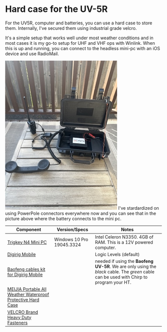 # Hard case for the UV-5R

For the UV5R, computer and batteries, you can use a hard case to store them. Internally, I've secured them using industrial grade velcro.

It's a simple setup that works well under most weather conditions and in most cases it is my go-to setup for UHF and VHF ops with Winlink. When this is up and running, you can connect to the headless mini-pc with an iOS device and use RadioMail.

![Alt text](media/0ABEBB64-472A-47E2-A8DC-7527794C421D_4_5005_c.jpeg)
I've stardardized on using PowerPole connectors everywhere now and you can see that in the picture above where the battery connects to the mini pc.

| Component | Version/Specs |  Notes |
|-----------|----------|----------|
| [Trigkey N4 Mini PC ](https://www.amazon.com/TRIGKEY-N4-Windows-Processor-Ethernet/dp/B09F6DQPHT)| Windows 10 Pro 19045.3324 | Intel Celeron N3350. 4GB of RAM. This is a 12V powered computer.
| [Digirig Mobile](https://digirig.net/product/digirig-mobile/) | | Logic Levels (default)
| [Baofeng cables kit for Digirig Mobile](https://digirig.net/product/baofeng-cords-kit-for-digirig-mobile/) | | needed if using the **Baofeng UV-5R**. We are only using the _black_ cable. The _green_ cable can be used with Chirp to program your HT.
| [MEIJIA Portable All Weather Waterproof Protective Hard Case](https://www.amazon.ca/dp/B07RZGFV59?ref%253Dppx_yo2ov_dt_b_product_details%2526th%253D1)
| [VELCRO Brand Heavy Duty Fasteners](https://www.amazon.ca/dp/B09BNPX3XJ?psc%253D1%2526ref%253Dppx_yo2ov_dt_b_product_details)